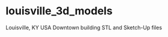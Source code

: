 louisville_3d_models
====================

Louisville, KY USA Downtown building STL and Sketch-Up files
